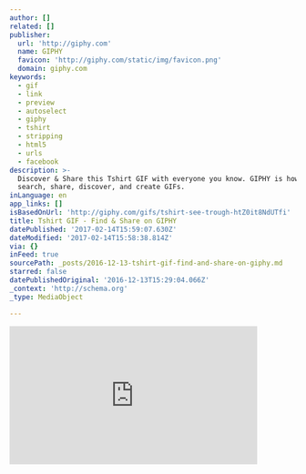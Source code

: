 ```yaml
---
author: []
related: []
publisher:
  url: 'http://giphy.com'
  name: GIPHY
  favicon: 'http://giphy.com/static/img/favicon.png'
  domain: giphy.com
keywords:
  - gif
  - link
  - preview
  - autoselect
  - giphy
  - tshirt
  - stripping
  - html5
  - urls
  - facebook
description: >-
  Discover & Share this Tshirt GIF with everyone you know. GIPHY is how you
  search, share, discover, and create GIFs.
inLanguage: en
app_links: []
isBasedOnUrl: 'http://giphy.com/gifs/tshirt-see-trough-htZ0it8NdUTfi'
title: Tshirt GIF - Find & Share on GIPHY
datePublished: '2017-02-14T15:59:07.630Z'
dateModified: '2017-02-14T15:58:38.814Z'
via: {}
inFeed: true
sourcePath: _posts/2016-12-13-tshirt-gif-find-and-share-on-giphy.md
starred: false
datePublishedOriginal: '2016-12-13T15:29:04.066Z'
_context: 'http://schema.org'
_type: MediaObject

---
```

<iframe src="http://cdn.embedly.com/widgets/media.html?src=https%3A%2F%2Fgiphy.com%2Fembed%2FhtZ0it8NdUTfi%2Ftwitter%2Fiframe&amp;src_secure=1&amp;url=http%3A%2F%2Fgiphy.com%2Fgifs%2Ftshirt-see-trough-htZ0it8NdUTfi&amp;image=https%3A%2F%2Fmedia.giphy.com%2Fmedia%2FhtZ0it8NdUTfi%2F200.gif&amp;key=b7d04c9b404c499eba89ee7072e1c4f7&amp;type=text%2Fhtml&amp;schema=giphy" width="435" height="243" scrolling="no" frameborder="0" allowfullscreen="" style=""></iframe>